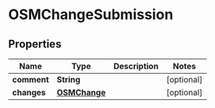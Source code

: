 # OSMChangeSubmission

## Properties
Name | Type | Description | Notes
------------ | ------------- | ------------- | -------------
**comment** | **String** |  |  [optional]
**changes** | [**OSMChange**](OSMChange.md) |  |  [optional]
